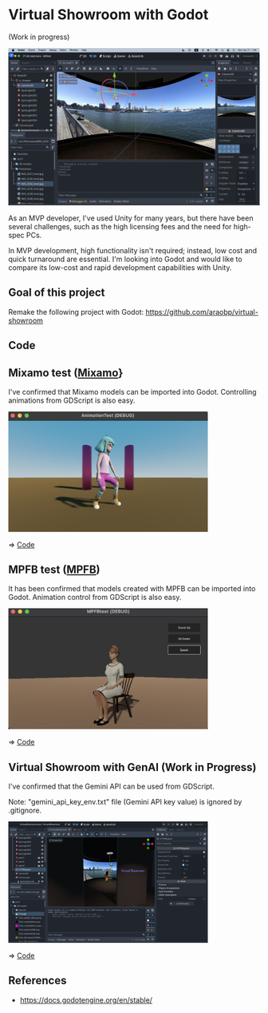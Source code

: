 # Virtual Showroom with Godot

(Work in progress)

<img src="docs/screenshot1.jpg" width=600>
 
As an MVP developer, I've used Unity for many years, but there have been several challenges, such as the high licensing fees and the need for high-spec PCs.

In MVP development, high functionality isn't required; instead, low cost and quick turnaround are essential. I'm looking into Godot and would like to compare its low-cost and rapid development capabilities with Unity.

## Goal of this project

Remake the following project with Godot: https://github.com/araobp/virtual-showroom

## Code

## Mixamo test ([Mixamo](https://www.mixamo.com/)}

I've confirmed that Mixamo models can be imported into Godot. Controlling animations from GDScript is also easy.

<img src="docs/animationtest.jpg" width=400>

=> [Code](/animationtest)

## MPFB test ([MPFB](https://static.makehumancommunity.org/mpfb.html))

It has been confirmed that models created with MPFB can be imported into Godot. Animation control from GDScript is also easy.

<img src="docs/mpfbtest.jpg" width=400>

=> [Code](/mpfbtest)

## Virtual Showroom with GenAI (Work in Progress)

I've confirmed that the Gemini API can be used from GDScript.

Note: "gemini_api_key_env.txt" file (Gemini API key value) is ignored by .gitignore.

<img src="docs/screenshot2.jpg" width=400>

=> [Code](/virtual-showroom)

## References

- https://docs.godotengine.org/en/stable/
